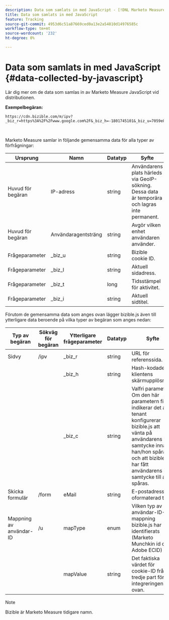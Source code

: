 ```yaml
---
description: Data som samlats in med JavaScript - [!DNL Marketo Measure] - Produktdokumentation
title: Data som samlats in med JavaScript
feature: Tracking
source-git-commit: 4953d6c51a87669ced0a13e2a54810d14976585c
workflow-type: tm+mt
source-wordcount: '232'
ht-degree: 0%

---
```


# Data som samlats in med JavaScript {#data-collected-by-javascript}

Lär dig mer om de data som samlas in av Marketo Measure JavaScript vid distributionen.

**Exempelbegäran:**

```
https://cdn.bizible.com/m/ipv?_biz_r=https%3A%2F%2Fwww.google.com%2F&_biz_h=-1801745101&_biz_u=7059e81415f34f7bbaf40fe32fdcba21&_biz_s=8cbeed&_biz_l=https%3A%2F%2Fwww.zendesk.com%2Fservice%2F&_biz_t=1676483822155&_biz_i=Customer%20service%20software%20for%20the%20best%20customer%20experiences%20%7C%20Zendesk&_biz_n=0&rnd=235938&cdn_o=a&_biz_z=1676483822155
```

<br>

Marketo Measure samlar in följande gemensamma data för alla typer av förfrågningar:

<table>
<thead>
  <tr>
    <th>Ursprung</th>
    <th>Namn</th>
    <th>Datatyp</th>
    <th>Syfte</th>
  </tr>
</thead>
<tbody>
  <tr>
    <td>Huvud för begäran</td>
    <td>IP-adress</td>
    <td>string</td>
    <td>Användarens plats härleds via GeoIP-sökning. Dessa data är temporära och lagras inte permanent.</td>
  </tr>
  <tr>
    <td>Huvud för begäran</td>
    <td>Användaragentsträng</td>
    <td>string</td>
    <td>Avgör vilken enhet användaren använder.</td>
  </tr>
  <tr>
    <td>Frågeparameter</td>
    <td>_biz_u</td>
    <td>string</td>
    <td>Bizible cookie ID.</td>
  </tr>
  <tr>
    <td>Frågeparameter</td>
    <td>_biz_l</td>
    <td>string</td>
    <td>Aktuell sidadress.</td>
  </tr>
  <tr>
    <td>Frågeparameter</td>
    <td>_biz_t</td>
    <td>long</td>
    <td>Tidsstämpel för aktivitet.</td>
  </tr>
  <tr>
    <td>Frågeparameter</td>
    <td>_biz_i</td>
    <td>string</td>
    <td>Aktuell sidtitel.</td>
  </tr>
</tbody>
</table>

Förutom de gemensamma data som anges ovan lägger bizible.js även till ytterligare data beroende på vilka typer av begäran som anges nedan:

<table>
<thead>
  <tr>
    <th>Typ av begäran</th>
    <th>Sökväg för begäran</th>
    <th>Ytterligare frågeparameter</th>
    <th>Datatyp</th>
    <th>Syfte</th>
  </tr>
</thead>
<tbody>
  <tr>
    <td>Sidvy</td>
    <td>/ipv</td>
    <td>_biz_r</td>
    <td>string</td>
    <td>URL för referenssida.</td>
  </tr>
  <tr>
    <td></td>
    <td></td>
    <td>_biz_h</td>
    <td>string</td>
    <td>Hash-kodade klientens skärmupplösning.</td>
  </tr>
  <tr>
    <td></td>
    <td></td>
    <td>_biz_c</td>
    <td>string</td>
    <td>Valfri parameter. Om den här parametern finns indikerar det att tenant konfigurerar bizible.js att vänta på användarens samtycke innan han/hon spårar, och att bizible.js har fått användarens samtycke till att spåras.</td>
  </tr>
  <tr>
    <td>Skicka formulär</td>
    <td>/form</td>
    <td>eMail</td>
    <td>string</td>
    <td>E-postadress för oformaterad text.</td>
  </tr>
  <tr>
    <td>Mappning av användar-ID</td>
    <td>/u</td>
    <td>mapType</td>
    <td>enum</td>
    <td>Vilken typ av användar-ID-mappning bizible.js har identifierats (Marketo Munchkin id och Adobe ECID)</td>
  </tr>
  <tr>
    <td></td>
    <td></td>
    <td>mapValue</td>
    <td>string</td>
    <td>Det faktiska värdet för cookie-ID från tredje part för integreringen ovan.</td>
  </tr>
</tbody>
</table>

>[!NOTE]
>
>Bizible är Marketo Measure tidigare namn.
